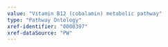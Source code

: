 ```yaml
---
value: "Vitamin B12 (cobalamin) metabolic pathway"
type: "Pathway Ontology"
xref-identifier: "0000397"
xref-dataSource: "PW"
---
```

